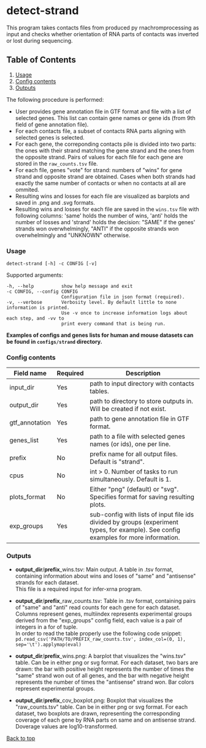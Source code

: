 <a name="head"></a>
# detect-strand

This program takes contacts files from produced py rnachromprocessing as input and checks whether orientation of RNA parts of contacts was inverted or lost during sequencing.

## Table of Contents
1. [Usage](#strandusage)
2. [Config contents](#strandconfig)
3. [Outputs](#outputs)

The following procedure is performed:
* User provides gene annotation file in GTF format and file with a list of selected genes. This list can contain gene names or gene ids (from 9th field of gene annotation file).
* For each contacts file, a subset of contacts RNA parts aligning with selected genes is selected.
* For each gene, the correponding contacts pile is divided into two parts: the ones with their strand matching the gene strand and the ones from the opposite strand. Pairs of values for each file for each gene are stored in the `raw_counts.tsv` file.
* For each file, genes "vote" for strand: numbers of "wins" for gene strand and opposite strand are obtained. Cases when both strands had exactly the same number of contacts or when no contacts at all are ommited.
* Resulting wins and losses for each file are visualized as barplots and saved in .png and .svg formats.
* Resulting wins and losses for each file are saved in the `wins.tsv` file with following columns: 'same' holds the number of wins, 'anti' holds the number of losses and 'strand' holds the decision: "SAME" if the genes' strands won overwhelmingly, "ANTI" if the opposite strands won overwhelmingly and "UNKNOWN" otherwise.

<a name="strandusage"></a>
### Usage

```
detect-strand [-h] -c CONFIG [-v]
```
Supported arguments:
```
-h, --help          show help message and exit
-c CONFIG, --config CONFIG
                    Configuration file in json format (required).
-v, --verbose       Verbosity level. By default little to none information is printed.
                    Use -v once to increase information logs about each step, and -vv to 
                    print every command that is being run.
```

**Examples of configs and genes lists for human and mouse datasets can be found in `configs/strand` directory.**

<a name="strandconfig"></a>
### Config contents

Field name|Required|Description
---|---|---
input_dir|Yes|path to input directory with contacts tables.
output_dir|Yes|path to directory to store outputs in. Will be created if not exist.
gtf_annotation|Yes|path to gene annotation file in GTF format.
genes_list|Yes|path to a file with selected genes names (or ids), one per line.
prefix|No|prefix name for all output files. Default  is "strand".
cpus|No|int > 0. Number of tasks to run simultaneously. Default is 1.
plots_format|No|Either "png" (default) or "svg". Specifies format for saving resulting plots.
exp_groups|Yes|sub-config with lists of input file ids divided by groups (experiment types, for example). See config examples for more information.


<a name="outputs"></a>
### Outputs

* **output_dir**/**prefix**_wins.tsv:
    Main output. A table in .tsv format, containing information about wins and loses of "same" and "antisense" strands for each dataset.<br>
    This file is a required input for infer-xrna program.

* **output_dir**/**prefix**_raw_counts.tsv:
    Table in .tsv format, containing pairs of "same" and "anti" read counts for each gene for each dataset.<br>
    Columns represent genes, multiindex represents experimental groups derived from the "exp_groups" config field, each value is a pair of integers in a for of tuple.<br>
    In order to read the table properly use the following code snippet:<br>
    `pd.read_csv('PATH/TO/PREFIX_raw_counts.tsv', index_col=(0, 1), sep='\t').applymap(eval)`

* **output_dir**/**prefix**_wins.png:
    A barplot that visualizes the "wins.tsv" table. Can be in either png or svg format. For each dataset, two bars are drawn: the bar with positive height represents the number of times the "same" strand won out of all genes, and the bar with negative height represents the number of times the "antisense" strand won. Bar colors represent experimental groups.

* **output_dir**/**prefix**_cov_boxplot.png:
    Boxplot that visualizes the "raw_counts.tsv" table. Can be in either png or svg format. For each dataset, two boxplots are drawn, representing the corresponding coverage of each gene by RNA parts on same and on antisense strand. Doverage values are log10-transformed.

[Back to top](#head)
